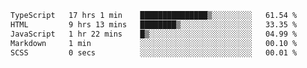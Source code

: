 <!--START_SECTION:waka-->

```txt
TypeScript   17 hrs 1 min    ███████████████▒░░░░░░░░░   61.54 %
HTML         9 hrs 13 mins   ████████▒░░░░░░░░░░░░░░░░   33.35 %
JavaScript   1 hr 22 mins    █▒░░░░░░░░░░░░░░░░░░░░░░░   04.99 %
Markdown     1 min           ░░░░░░░░░░░░░░░░░░░░░░░░░   00.10 %
SCSS         0 secs          ░░░░░░░░░░░░░░░░░░░░░░░░░   00.01 %
```

<!--END_SECTION:waka-->
